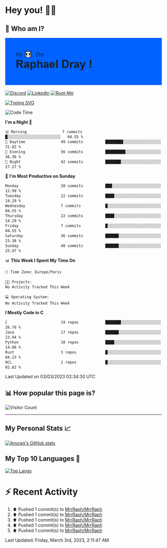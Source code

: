 # **Hey you! 👋🏼**

## **🔎 Who am I?**

<img src="https://github.com/MrrRaph/MrrRaph/blob/master/header.png?raw=true">

[![Discord](https://img.shields.io/badge/Discord-7289DA?style=for-the-badge&logo=discord&logoColor=white
)](https://discordapp.com/users/MrRaph#4214/)
[![LinkedIn](https://img.shields.io/badge/LinkedIn-0077B5?style=for-the-badge&logo=linkedin&logoColor=white)](https://www.linkedin.com/in/raphaeldray/)
[![Root-Me](https://img.shields.io/badge/dynamic/json?color=yellowgreen&label=Root-me%20Score&query=score&style=for-the-badge&url=https://raw.githubusercontent.com/MrrRaph/MrrRaph/master/root-me-stats.json&logoColor=white)](https://www.root-me.org/PandHacker)


[![Typing SVG](https://readme-typing-svg.herokuapp.com?font=glory&size=23&multiline=true&height=65&lines=CyberSecurity+Engineer+%F0%9F%92%BB;Freelance+Fullstack+Developer)](https://git.io/typing-svg)

<!--START_SECTION:waka-->
![Code Time](http://img.shields.io/badge/Code%20Time-0%20secs-blue)

**I'm a Night 🦉** 

```text
🌞 Morning                7 commits           █░░░░░░░░░░░░░░░░░░░░░░░░   04.55 % 
🌆 Daytime                49 commits          ████████░░░░░░░░░░░░░░░░░   31.82 % 
🌃 Evening                56 commits          █████████░░░░░░░░░░░░░░░░   36.36 % 
🌙 Night                  42 commits          ███████░░░░░░░░░░░░░░░░░░   27.27 % 
```
📅 **I'm Most Productive on Sunday** 

```text
Monday                   20 commits          ███░░░░░░░░░░░░░░░░░░░░░░   12.99 % 
Tuesday                  22 commits          ████░░░░░░░░░░░░░░░░░░░░░   14.29 % 
Wednesday                7 commits           █░░░░░░░░░░░░░░░░░░░░░░░░   04.55 % 
Thursday                 22 commits          ████░░░░░░░░░░░░░░░░░░░░░   14.29 % 
Friday                   7 commits           █░░░░░░░░░░░░░░░░░░░░░░░░   04.55 % 
Saturday                 36 commits          ██████░░░░░░░░░░░░░░░░░░░   23.38 % 
Sunday                   40 commits          ██████░░░░░░░░░░░░░░░░░░░   25.97 % 
```


📊 **This Week I Spent My Time On** 

```text
🕑︎ Time Zone: Europe/Paris

🐱‍💻 Projects: 
No Activity Tracked This Week

💻 Operating System: 
No Activity Tracked This Week
```

**I Mostly Code in C** 

```text
C                        19 repos            ███████░░░░░░░░░░░░░░░░░░   26.76 % 
Java                     17 repos            ██████░░░░░░░░░░░░░░░░░░░   23.94 % 
Python                   10 repos            ████░░░░░░░░░░░░░░░░░░░░░   14.08 % 
Rust                     3 repos             █░░░░░░░░░░░░░░░░░░░░░░░░   04.23 % 
HCL                      2 repos             █░░░░░░░░░░░░░░░░░░░░░░░░   02.82 % 
```




 Last Updated on 03/03/2023 02:34:30 UTC
<!--END_SECTION:waka-->

## **📊 How popular this page is?**

![Visitor Count](https://profile-counter.glitch.me/MrrRaph/count.svg)

---

## **My Personal Stats 📈**

[![Anurag's GitHub stats](https://github-readme-stats.vercel.app/api?username=mrrraph&count_private=true&show_icons=true&title_color=fff&text_color=fff&bg_color=30,36d1dc,904e95)](https://github.com/anuraghazra/github-readme-stats)

## **My Top 10 Languages 📣**

[![Top Langs](https://github-readme-stats.vercel.app/api/top-langs/?username=mrrraph&langs_count=10&layout=compact&hide=html,css&hide_title=true)](https://github.com/anuraghazra/github-readme-stats)


# **⚡ Recent Activity**

<!--RECENT_ACTIVITY:start-->
1. ⬆️ Pushed 1 commit(s) to [MrrRaph/MrrRaph](https://github.com/MrrRaph/MrrRaph)<br>
2. ⬆️ Pushed 1 commit(s) to [MrrRaph/MrrRaph](https://github.com/MrrRaph/MrrRaph)<br>
3. ⬆️ Pushed 1 commit(s) to [MrrRaph/MrrRaph](https://github.com/MrrRaph/MrrRaph)<br>
4. ⬆️ Pushed 1 commit(s) to [MrrRaph/MrrRaph](https://github.com/MrrRaph/MrrRaph)<br>
5. ⬆️ Pushed 1 commit(s) to [MrrRaph/MrrRaph](https://github.com/MrrRaph/MrrRaph)<br>
<!--RECENT_ACTIVITY:end-->
<!--RECENT_ACTIVITY:last_update-->
Last Updated: Friday, March 3rd, 2023, 2:11:47 AM
<!--RECENT_ACTIVITY:last_update_end-->
